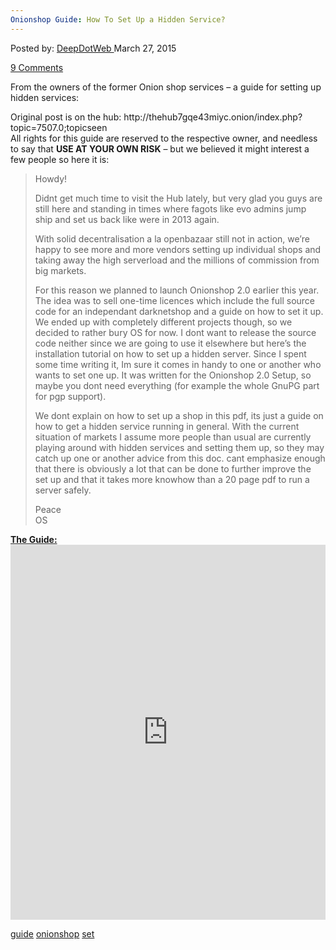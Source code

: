```yaml
---
Onionshop Guide: How To Set Up a Hidden Service?
---
```

<article class="post-listing post-9683 post type-post status-publish format-standard has-post-thumbnail hentry  tag-guide tag-onionshop tag-set">
<div class="post-inner">
<span>Posted by: <a href="https://www.deepdotweb.com/author/admin/" title="">DeepDotWeb </a></span>
<span>March 27, 2015</span>

<span><a href="https://www.deepdotweb.com/2015/03/27/onionshop-guide-how-to-set-up-a-hidden-service/#comments">9 Comments</a></span>


<p>From the owners of the former Onion shop services &#8211; a guide for setting up hidden services:</p>
<p>Original post is on the hub: http://thehub7gqe43miyc.onion/index.php?topic=7507.0;topicseen<br/>
    All rights for this guide are reserved to the respective owner, and needless to say that <strong>USE AT YOUR OWN RISK</strong> &#8211; but we believed it might interest a few people so here it is:</p>
<blockquote><p>Howdy!</p>
<p>Didnt get much time to visit the Hub lately, but very glad you guys are still here and standing in times where fagots like evo admins jump ship and set us back like were in 2013 again.</p>
<p>With solid decentralisation a la openbazaar still not in action, we&#8217;re happy to see more and more vendors setting up individual shops and taking away the high serverload and the millions of commission from big markets.</p>
<p>For this reason we planned to launch Onionshop 2.0 earlier this year. The idea was to sell one-time licences which include the full source code for an independant darknetshop and a guide on how to set it up. We ended up with completely different projects though, so we decided to rather bury OS for now. I dont want to release the source code neither since we are going to use it elsewhere but here&#8217;s the installation tutorial on how to set up a hidden server. Since I spent some time writing it, Im sure it comes in handy to one or another who wants to set one up. It was written for the Onionshop 2.0 Setup, so maybe you dont need everything (for example the whole GnuPG part for pgp support).</p>
<p>We dont explain on how to set up a shop in this pdf, its just a guide on how to get a hidden service running in general. With the current situation of markets I assume more people than usual are currently playing around with hidden services and setting them up, so they may catch up one or another advice from this doc. cant emphasize enough that there is obviously a lot that can be done to further improve the set up and that it takes more knowhow than a 20 page pdf to run a server safely.</p>
<p>Peace<br/>
    OS</p></blockquote>
<p><span style="text-decoration: underline;"><strong>The Guide: </strong></span><br/>
<iframe width="100%" height="600" class="scribd_iframe_embed" src="https://www.scribd.com/embeds/260099551/content?start_page=1&amp;view_mode=scroll&amp;show_recommendations=true" data-auto-height="false" data-aspect-ratio="undefined" scrolling="no" id="doc_28533" frameborder="0"></iframe></p>
</div>
<a href="https://www.deepdotweb.com/tag/guide/" rel="tag">guide</a>  <a href="https://www.deepdotweb.com/tag/onionshop/" rel="tag">onionshop</a> <a href="https://www.deepdotweb.com/tag/set/" rel="tag">set</a></span> <span style="display:none" class="updated">2015-03-27